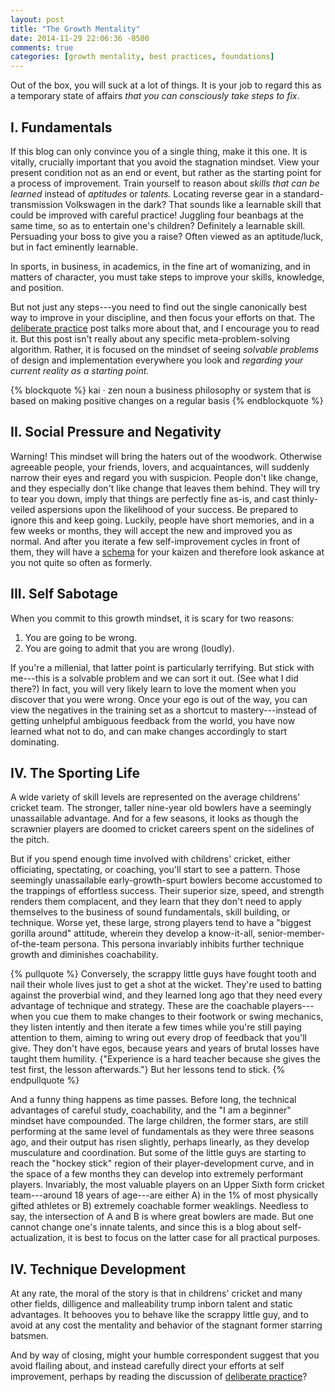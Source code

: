 ```yaml
---
layout: post
title: "The Growth Mentality"
date: 2014-11-29 22:06:36 -0500
comments: true
categories: [growth mentality, best practices, foundations]
---
```


Out of the box, you will suck at a lot of things. It is your job to regard this as a temporary state of affairs _that you can consciously take steps to fix_. 

<!--more-->

## I. Fundamentals
If this blog can only convince you of a single thing, make it this one. It is vitally, crucially important that you avoid the stagnation mindset. View your present condition not as an end or event, but rather as the starting point for a process of improvement. Train yourself to reason about _skills that can be learned_ instead of _aptitudes_ or _talents._ Locating reverse gear in a standard-transmission Volkswagen in the dark? That sounds like a learnable skill that could be improved with careful practice! Juggling four beanbags at the same time, so as to entertain one's children? Definitely a learnable skill. Persuading your boss to give you a raise? Often viewed as an aptitude/luck, but in fact eminently learnable.

In sports, in business, in academics, in the fine art of womanizing, and in matters of character, you must take steps to improve your skills, knowledge, and position. 

But not just any steps---you need to find out the single canonically best way to improve in your discipline, and then focus your efforts on that. The [deliberate practice](http://bro-kaizen.github.io/blog/2014/11/14/deliberate-practice/) post talks more about that, and I encourage you to read it. But this post isn't really about any specific meta-problem-solving algorithm. Rather, it is focused on the mindset of seeing _solvable problems_ of design and implementation everywhere you look and _regarding your current reality as a starting point._


{% blockquote %}
kai · zen
noun
a business philosophy or system that is based on making positive changes on a regular basis
{% endblockquote %}

## II. Social Pressure and Negativity
Warning! This mindset will bring the haters out of the woodwork. Otherwise agreeable people, your friends, lovers, and acquaintances, will suddenly narrow their eyes and regard you with suspicion. People don't like change, and they especially don't like change that leaves them behind. They will try to tear you down, imply that things are perfectly fine as-is, and cast thinly-veiled aspersions upon the likelihood of your success. Be prepared to ignore this and keep going. Luckily, people have short memories, and in a few weeks or months, they will accept the new and improved you as normal. And after you iterate a few self-improvement cycles in front of them, they will have a [schema](http://www.engineerguy.com/white-papers/made-to-stick.htm) for your kaizen and therefore look askance at you not quite so often as formerly.


## III. Self Sabotage
When you commit to this growth mindset, it is scary for two reasons:

1. You are going to be wrong. 
2. You are going to admit that you are wrong (loudly).

If you're a millenial, that latter point is particularly terrifying. But stick with me---this is a solvable problem and we can sort it out. (See what I did there?) In fact, you will very likely learn to love the moment when you discover that you were wrong. Once your ego is out of the way, you can view the negatives in the training set as a shortcut to mastery---instead of getting unhelpful ambiguous feedback from the world, you have now learned what not to do, and can make changes accordingly to start dominating. 

## IV. The Sporting Life
A wide variety of skill levels are represented on the average childrens' cricket team. The stronger, taller nine-year old bowlers have a seemingly unassailable advantage. And for a few seasons, it looks as though the scrawnier players are doomed to cricket careers spent on the sidelines of the pitch. 

But if you spend enough time involved with childrens' cricket, either officiating, spectating, or coaching, you'll start to see a pattern. Those seemingly unassailable early-growth-spurt bowlers become accustomed to the trappings of effortless success. Their superior size, speed, and strength renders them complacent, and they learn that they don't need to apply themselves to the business of sound fundamentals, skill building, or technique. Worse yet, these large, strong players tend to have a "biggest gorilla around" attitude, wherein they develop a know-it-all, senior-member-of-the-team persona. This persona invariably inhibits further technique growth and diminishes coachability.


{% pullquote %}
Conversely, the scrappy little guys have fought tooth and nail their whole lives just to get a shot at the wicket. They're used to batting against the proverbial wind, and they learned long ago that they need every advantage of technique and strategy. These are the coachable players---when you cue them to make changes to their footwork or swing mechanics, they listen intently and then iterate a few times while you're still paying attention to them, aiming to wring out every drop of feedback that you'll give. They don't have egos, because years and years of brutal losses have taught them humility. {"Experience is a hard teacher because she gives the test first, the lesson afterwards."} But her lessons tend to stick.
{% endpullquote %}

And a funny thing happens as time passes. Before long, the technical advantages of careful study, coachability, and the "I am a beginner" mindset have compounded. The large children, the former stars, are still performing at the same level of fundamentals as they were three seasons ago, and their output has risen slightly, perhaps linearly, as they develop musculature and coordination. But some of the little guys are starting to reach the "hockey stick" region of their player-development curve, and in the space of a few months they can develop into extremely performant players. Invariably, the most valuable players on an Upper Sixth form cricket team---around 18 years of age---are either A) in the 1% of most physically gifted athletes or B) extremely coachable former weaklings. Needless to say, the intersection of A and B is where great bowlers are made. But one cannot change one's innate talents, and since this is a blog about self-actualization, it is best to focus on the latter case for all practical purposes.

## IV. Technique Development
At any rate, the moral of the story is that in childrens' cricket and many other fields, dilligence and malleability trump inborn talent and static advantages. It behooves you to behave like the scrappy little guy, and to avoid at any cost the mentality and behavior of the stagnant former starring batsmen. 

And by way of closing, might your humble correspondent suggest that you avoid flailing about, and instead carefully direct your efforts at self improvement, perhaps by reading the discussion of [deliberate practice](http://bro-kaizen.github.io/blog/2014/11/14/deliberate-practice/)?